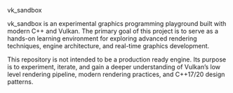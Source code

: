 vk_sandbox

vk_sandbox is an experimental graphics programming playground built with modern C++ and Vulkan.
The primary goal of this project is to serve as a hands-on learning environment for exploring advanced rendering techniques, engine architecture, and real-time graphics development.

This repository is not intended to be a production ready engine. Its purpose is to experiment, iterate, and gain a deeper understanding of Vulkan’s low level rendering pipeline,
modern rendering practices, and C++17/20 design patterns.
